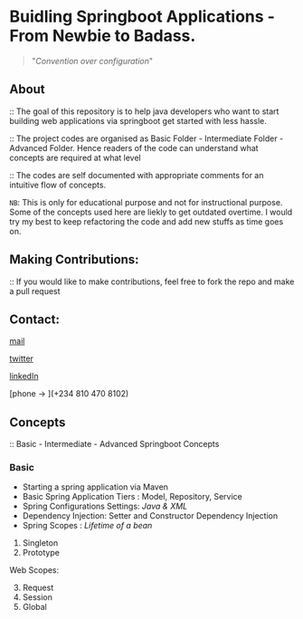 # Buidling Springboot Applications - From Newbie to Badass.

> "_Convention over configuration_"


## About

:: The goal of this repository is to help java developers who want to start building web applications via springboot get started with less hassle.

:: The project codes are organised as Basic Folder - Intermediate Folder - Advanced Folder. Hence readers of the code can understand what concepts are required at what level

:: The codes are self documented with appropriate comments for an intuitive flow of concepts. 

`NB`: This is only for educational purpose and not for instructional purpose. Some of the concepts used here are liekly to get outdated overtime. I would try my best to keep refactoring the code and add new stuffs as time goes on.

## Making Contributions:
:: If you would like to make contributions, feel free to fork the repo and make a pull request

## Contact:
[mail](patrickojunde@gmail.com)

[twitter](https://twitter.com/patrickojunde)

[linkedIn](https://www.linkedin.com/in/patrickojunde/)

[phone -> ](+234 810 470 8102)



## Concepts

:: Basic - Intermediate - Advanced Springboot Concepts

### Basic
 - Starting a spring application via Maven 
 - Basic Spring Application Tiers : Model, Repository, Service
 - Spring Configurations Settings: _Java & XML_
 - Dependency Injection: Setter and Constructor Dependency Injection
 - Spring Scopes : _Lifetime of  a bean_
 
  1. Singleton
  2. Prototype
  
  Web Scopes:
  
  3. Request
  4. Session
  5. Global
